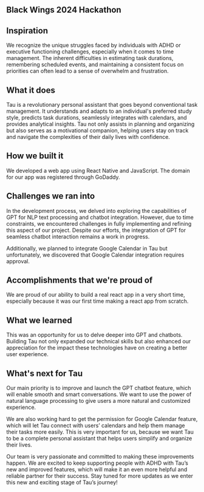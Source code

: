 ## Black Wings 2024 Hackathon

## Inspiration
We recognize the unique struggles faced by individuals with ADHD or executive functioning challenges, especially when it comes to time management. The inherent difficulties in estimating task durations, remembering scheduled events, and maintaining a consistent focus on priorities can often lead to a sense of overwhelm and frustration.

## What it does
Tau is a revolutionary personal assistant that goes beyond conventional task management. It understands and adapts to an individual's preferred study style, predicts task durations, seamlessly integrates with calendars, and provides analytical insights. Tau not only assists in planning and organizing but also serves as a motivational companion, helping users stay on track and navigate the complexities of their daily lives with confidence.

## How we built it
We developed a web app using React Native and JavaScript. The domain for our app was registered through GoDaddy. 

## Challenges we ran into
In the development process, we delved into exploring the capabilities of GPT for NLP text processing and chatbot integration. However, due to time constraints, we encountered challenges in fully implementing and refining this aspect of our project. Despite our efforts, the integration of GPT for seamless chatbot interaction remains a work in progress.

Additionally, we planned to integrate Google Calendar in Tau but unfortunately, we discovered that Google Calendar integration requires approval.  

## Accomplishments that we're proud of
We are proud of our ability to build a real react app in a very short time, especially because it was our first time making a react app from scratch.

## What we learned
This was an opportunity for us to delve deeper into GPT and chatbots. Building Tau not only expanded our technical skills but also enhanced our appreciation for the impact these technologies have on creating a better user experience.

## What's next for Tau
Our main priority is to improve and launch the GPT chatbot feature, which will enable smooth and smart conversations. We want to use the power of natural language processing to give users a more natural and customized experience.

We are also working hard to get the permission for Google Calendar feature, which will let Tau connect with users’ calendars and help them manage their tasks more easily. This is very important for us, because we want Tau to be a complete personal assistant that helps users simplify and organize their lives.

Our team is very passionate and committed to making these improvements happen. We are excited to keep supporting people with ADHD with Tau’s new and improved features, which will make it an even more helpful and reliable partner for their success. Stay tuned for more updates as we enter this new and exciting stage of Tau’s journey!
